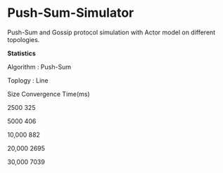 # Push-Sum-Simulator
Push-Sum and Gossip protocol simulation with Actor model on different topologies.


**Statistics**

Algorithm : Push-Sum

Toplogy : Line

Size                  Convergence Time(ms)

2500                         325

5000                          406

10,000                        882

20,000                        2695

30,000                        7039

